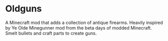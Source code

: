 # Oldguns

A Minecraft mod that adds a collection of antique firearms. Heavily inspired by Ye Olde Minegunner mod from the beta days of modded Minecraft. Smelt bullets and craft parts to create guns.
